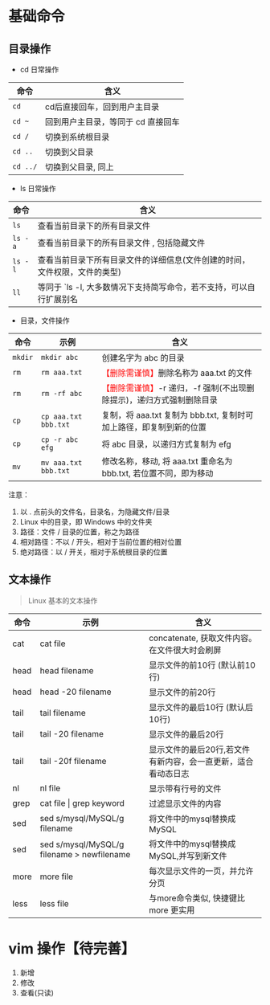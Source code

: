 # 基础命令

## 目录操作

- cd 日常操作

| 命令       | 含义                  |
|----------|---------------------|
| `cd `    | cd后直接回车，回到用户主目录     |
| `cd ~`   | 回到用户主目录，等同于 cd 直接回车 |
| `cd /`   | 切换到系统根目录            |
| `cd ..`  | 切换到父目录              |
| `cd ../` | 切换到父目录, 同上          |

- ls 日常操作

| 命令      | 含义                                     |
|---------|----------------------------------------|
| `ls`    | 查看当前目录下的所有目录文件                         |
| `ls -a` | 查看当前目录下的所有目录文件 , 包括隐藏文件                |
| `ls -l` | 查看当前目录下所有目录文件的详细信息(文件创建的时间，文件权限，文件的类型) |
| `ll`    | 等同于 `ls -l, 大多数情况下支持简写命令，若不支持，可以自行扩展别名 |

- 目录，文件操作

| 命令      | 示例                   | 含义                                                      |
|---------|----------------------|---------------------------------------------------------|
| `mkdir` | `mkdir abc`          | 创建名字为 abc 的目录                                           |
| `rm`    | `rm aaa.txt`         | <span style="color: red">【删除需谨慎】</span>删除名称为 aaa.txt 的文件 |
| `rm`    | `rm -rf abc`         | <span style="color: red">【删除需谨慎】</span>-r 递归，-f 强制(不出现删除提示)，递归方式强制删除目录                  |
| `cp`    | `cp aaa.txt bbb.txt` | 复制，将 aaa.txt 复制为 bbb.txt, 复制时可加上路径，即复制到新的位置             |
| `cp`    | `cp -r abc efg`      | 将 abc 目录，以递归方式复制为 efg                                   |
| `mv`    | `mv aaa.txt bbb.txt` | 修改名称，移动, 将 aaa.txt 重命名为 bbb.txt, 若位置不同，即为移动             |


注意：
1. 以 . 点前头的文件名，目录名，为隐藏文件/目录
2. Linux 中的目录，即 Windows 中的文件夹
3. 路径：文件 / 目录的位置，称之为路径
4. 相对路径：不以 / 开头，相对于当前位置的相对位置
5. 绝对路径：以 / 开关，相对于系统根目录的位置

## 文本操作

> Linux 基本的文本操作

| 命令   | 示例                                         | 含义                               |
|------|--------------------------------------------|----------------------------------|
| cat  | cat file                                   | concatenate, 获取文件内容。在文件很大时会刷屏    |
| head | head filename                              | 显示文件的前10行 (默认前10行)               |
| head | head -20 filename                          | 显示文件的前20行                        |
| tail | tail filename                              | 显示文件的最后10行 (默认后10行)              |
| tail | tail -20 filename                          | 显示文件的最后20行                       |
| tail | tail -20f filename                         | 显示文件的最后20行,若文件有新内容，会一直更新，适合看动态日志 |
| nl   | nl file                                    | 显示带有行号的文件                        |
| grep | cat file &#124; grep keyword               | 过滤显示文件的内容                        |
| sed  | sed s/mysql/MySQL/g filename               | 将文件中的mysql替换成MySQL               |
| sed  | sed s/mysql/MySQL/g filename > newfilename | 将文件中的mysql替换成MySQL,并写到新文件        |
| more | more file                                  | 每次显示文件的一页，并允许分页                  |
| less | less file                                  | 与more命令类似, 快捷键比 more 更实用         |


# vim 操作【待完善】

1. 新增
2. 修改
3. 查看(只读)

